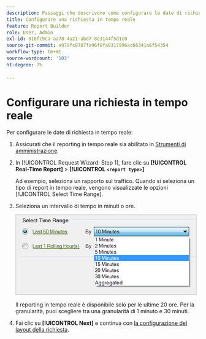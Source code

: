 ```yaml
---
description: Passaggi che descrivono come configurare le date di richiesta in tempo reale.
title: Configurare una richiesta in tempo reale
feature: Report Builder
role: User, Admin
exl-id: 818fc9ca-aa78-4a21-abd7-8e3144f5d1c0
source-git-commit: a979fc8787fa96f8fa8317996ac66341a6f54354
workflow-type: tm+mt
source-wordcount: '103'
ht-degree: 7%

---
```


# Configurare una richiesta in tempo reale

Per configurare le date di richiesta in tempo reale:

1. Assicurati che il reporting in tempo reale sia abilitato in [Strumenti di amministrazione](https://experienceleague.adobe.com/docs/analytics/admin/admin-tools/real-time-reports/t-realtime-admin.html).
1. In [!UICONTROL Request Wizard: Step 1], fare clic su **[!UICONTROL Real-Time Report]** > **[!UICONTROL `<report type>`]**

   Ad esempio, seleziona un rapporto sul traffico. Quando si seleziona un tipo di report in tempo reale, vengono visualizzate le opzioni [!UICONTROL Select Time Range].

1. Seleziona un intervallo di tempo in minuti o ore.

   ![Schermata che mostra le opzioni Seleziona intervallo di tempo con Ultimi 60 minuti selezionate.](assets/real_time_select_date.png)

   Il reporting in tempo reale è disponibile solo per le ultime 20 ore. Per la granularità, puoi scegliere tra una granularità di 1 minuto e 30 minuti.
1. Fai clic su **[!UICONTROL Next]** e continua con [la configurazione del layout della richiesta](/help/analyze/report-builder/layout/layout.md).
